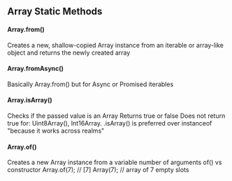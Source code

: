 <h2>Array Static Methods</h4>
<h4>Array.from()</h4>
Creates a new, shallow-copied Array instance from an iterable or array-like object and returns the newly created array
<h4>Array.fromAsync()</h4>
Basically Array.from() but for Async or Promised iterables
<h4>Array.isArray()</h4>
Checks if the passed value is an Array
Returns true or false
Does not return true for: Uint8Array(), Int16Array.
.isArray() is preferred over instanceof "because it works across realms"
<h4>Array.of()</h4>
Creates a new Array instance from a variable number of arguments
of() vs constructor
Array.of(7); // [7]
Array(7); // array of 7 empty slots